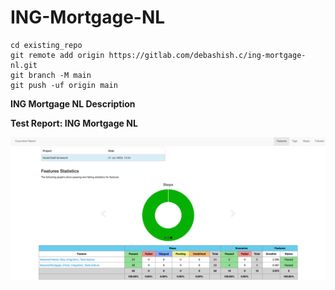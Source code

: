 # ING-Mortgage-NL

```
cd existing_repo
git remote add origin https://gitlab.com/debashish.c/ing-mortgage-nl.git
git branch -M main
git push -uf origin main
```

**ING Mortgage NL Description**





**Test Report: ING Mortgage NL**


![img_1.png](img_1.png)

